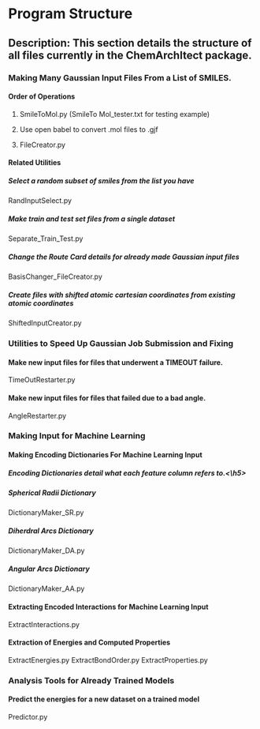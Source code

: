 <h1>Program Structure</h1>

<h2>Description: This section details the structure of all files currently in the ChemArchItect package.</h2>
  
<h3>Making Many Gaussian Input Files From a List of SMILES.</h3>

<h4>Order of Operations</h4>

  1. SmileToMol.py (SmileTo Mol_tester.txt for testing example)
    
  2. Use open babel to convert .mol files to .gjf
    
  3. FileCreator.py
    
<h4>Related Utilities</h4>
<h5>Select a random subset of smiles from the list you have</h5>
  RandInputSelect.py
        
<h5>Make train and test set files from a single dataset</h5>
  Separate_Train_Test.py
        
<h5>Change the Route Card details for already made Gaussian input files</h5>
  BasisChanger_FileCreator.py
        
<h5>Create files with shifted atomic cartesian coordinates from existing atomic coordinates</h5>
  ShiftedInputCreator.py

<h3>Utilities to Speed Up Gaussian Job Submission and Fixing</h3>
<h4>Make new input files for files that underwent a TIMEOUT failure.</h4>
    TimeOutRestarter.py
        
<h4>Make new input files for files that failed due to a bad angle.</h4>
    AngleRestarter.py</h4>

<h3>Making Input for Machine Learning</h3>

<h4>Making Encoding Dictionaries For Machine Learning Input</h4>
<h5>Encoding Dictionaries detail what each feature column refers to.<\h5>
  
<h5>Spherical Radii Dictionary</h5>
  DictionaryMaker_SR.py
  
<h5>Diherdral Arcs Dictionary</h5>
  DictionaryMaker_DA.py
    
<h5>Angular Arcs Dictionary</h5>
  DictionaryMaker_AA.py
    
<h4>Extracting Encoded Interactions for Machine Learning Input</h4>
  ExtractInteractions.py
    
<h4>Extraction of Energies and Computed Properties</h4>
  ExtractEnergies.py
  ExtractBondOrder.py
  ExtractProperties.py

<h3>Analysis Tools for Already Trained Models</h3>

<h4>Predict the energies for a new dataset on a trained model</h4>
  Predictor.py

